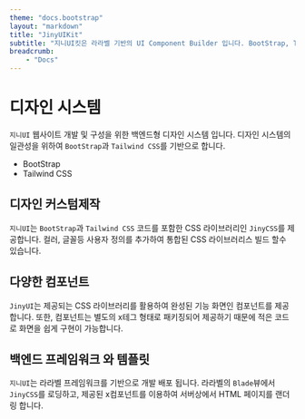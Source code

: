 ```yaml
---
theme: "docs.bootstrap"
layout: "markdown"
title: "JinyUIKit"
subtitle: "지니UI킷은 라라벨 기반의 UI Component Builder 입니다. BootStrap, Tailwind CSS의 코드와 다양한 UI 컴포턴트를 쉽게 삽입하여 사용할 수 있습니다."
breadcrumb:
    - "Docs"
---
```



# 디자인 시스템
`지니UI` 웹사이트 개발 및 구성을 위한 백엔드형 디자인 시스템 입니다. 디자인 시스템의 일관성을 위하여 `BootStrap`과 `Tailwind CSS`를 기반으로 합니다.

* BootStrap
* Tailwind CSS


## 디자인 커스텀제작
`지니UI`는 `BootStrap`과 `Tailwind CSS` 코드를 포함한 CSS 라이브러리인 `JinyCSS`를 제공합니다. 컬러, 글꼴등 사용자 정의를 추가하여 통합된 CSS 라이브러리스 빌드 할수 있습니다.


## 다양한 컴포넌트
`JinyUI`는 제공되는 CSS 라이브러리를 활용하여 완성된 기능 화면인 컴포넌트를 제공합니다. 또한, 컴포넌트는 별도의 x테그 형태로 패키징되어 제공하기 때문에 적은 코드로 화면을 쉽게 구현이 가능합니다.


## 백엔드 프레임워크 와 템플릿
`지니UI`는 라라벨 프레임워크를 기반으로 개발 배포 됩니다. 라라벨의 `Blade`뷰에서 `JinyCSS`를 로딩하고, 제공된 x컴포넌트를 이용하여 서버상에서 HTML 페이지를 랜더링 합니다. 




